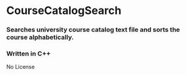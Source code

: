 # CourseCatalogSearch

### Searches university course catalog text file and sorts the course alphabetically. 
### Written in C++
No License

